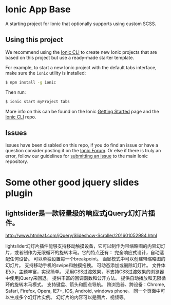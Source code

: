 Ionic App Base
=====================

A starting project for Ionic that optionally supports using custom SCSS.

## Using this project

We recommend using the [Ionic CLI](https://github.com/driftyco/ionic-cli) to create new Ionic projects that are based on this project but use a ready-made starter template.

For example, to start a new Ionic project with the default tabs interface, make sure the `ionic` utility is installed:

```bash
$ npm install -g ionic
```

Then run: 

```bash
$ ionic start myProject tabs
```

More info on this can be found on the Ionic [Getting Started](http://ionicframework.com/getting-started) page and the [Ionic CLI](https://github.com/driftyco/ionic-cli) repo.

## Issues
Issues have been disabled on this repo, if you do find an issue or have a question consider posting it on the [Ionic Forum](http://forum.ionicframework.com/).  Or else if there is truly an error, follow our guidelines for [submitting an issue](http://ionicframework.com/submit-issue/) to the main Ionic repository.


Some other good jquery slides plugin
=====================

## lightslider是一款轻量级的响应式jQuery幻灯片插件。
http://www.htmleaf.com/jQuery/Slideshow-Scroller/201601052984.html

lightslider幻灯片插件能够支持移动触摸设备，它可以制作为带缩略图的内容幻灯片，或者制作为无限循环的旋转木马。它的特点还有：
完全响应式设计，自动适配任何设备。
可以单独设置每一个breakpoint。
画廊模式中可以创建带缩略图的幻灯片。
支持移动手机的swipe和触摸拖拽。
可动态添加或删除幻灯片。
文件体积小，主题丰富，实现简单。
采用CSS过渡效果，不支持CSS过渡效果的浏览器中使用jQuery来回退。
提供丰富的回调函数和公开方法。
提供自动播放和无限循环的旋转木马模式。
支持键盘、箭头和圆点导航。
跨浏览器、跨设备：Chrome, Safari, Firefox, Opera, IE7+, IOS, Android, windows phone。
同一个页面中可以生成多个幻灯片实例。
幻灯片的内容可以是图片、视频等。

